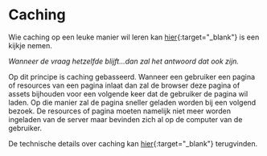# Caching

Wie caching op een leuke manier wil leren kan [hier](https://cachingexplained.com/){:target="_blank"} is een kijkje nemen.

_Wanneer de vraag hetzelfde blijft...dan zal het antwoord dat ook zijn._

Op dit principe is caching gebasseerd. Wanneer een gebruiker een pagina of resources van een pagina inlaat dan zal de browser deze pagina of assets bijhouden voor een volgende keer dat de gebruiker de pagina wil laden. Op die manier zal de pagina sneller geladen worden bij een volgend bezoek. De resources of pagina moeten namelijk niet meer worden ingeladen van de server maar bevinden zich al op de computer van de gebruiker.

De technische details over caching kan [hier](https://developer.mozilla.org/en-US/docs/Web/HTTP/Caching){:target="_blank"} terugvinden.

